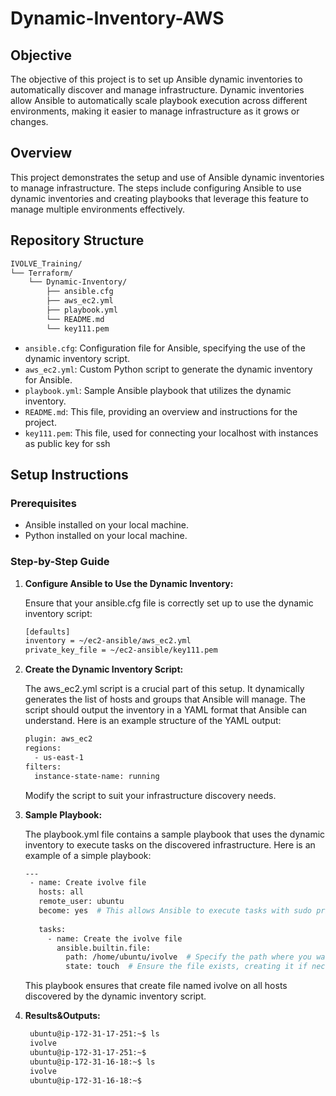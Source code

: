 # Dynamic-Inventory-AWS

## Objective

The objective of this project is to set up Ansible dynamic inventories to automatically discover and manage infrastructure. Dynamic inventories allow Ansible to automatically scale playbook execution across different environments, making it easier to manage infrastructure as it grows or changes.

## Overview

This project demonstrates the setup and use of Ansible dynamic inventories to manage infrastructure. The steps include configuring Ansible to use dynamic inventories and creating playbooks that leverage this feature to manage multiple environments effectively.

## Repository Structure
```bash
IVOLVE_Training/
└── Terraform/
    └── Dynamic-Inventory/
        ├── ansible.cfg
        ├── aws_ec2.yml
        ├── playbook.yml
        └── README.md
        └── key111.pem
```

- `ansible.cfg`: Configuration file for Ansible, specifying the use of the dynamic inventory script.
- `aws_ec2.yml`: Custom Python script to generate the dynamic inventory for Ansible.
- `playbook.yml`: Sample Ansible playbook that utilizes the dynamic inventory.
- `README.md`: This file, providing an overview and instructions for the project.
- `key111.pem`: This file, used for connecting your localhost with instances as public key for ssh  
## Setup Instructions

### Prerequisites

- Ansible installed on your local machine.
- Python installed on your local machine.

### Step-by-Step Guide

1. **Configure Ansible to Use the Dynamic Inventory:**

    Ensure that your ansible.cfg file is correctly set up to use the dynamic inventory script:
    ```bash
    [defaults]
    inventory = ~/ec2-ansible/aws_ec2.yml
    private_key_file = ~/ec2-ansible/key111.pem
    ```

2. **Create the Dynamic Inventory Script:**

    The aws_ec2.yml script is a crucial part of this setup. It dynamically generates the list of hosts and groups that Ansible will manage. The script                 should output the inventory in a YAML format that Ansible can understand. Here is an example structure of the YAML output:
   ```bash
   plugin: aws_ec2
   regions:
     - us-east-1
   filters:
     instance-state-name: running
   ```
    Modify the script to suit your infrastructure discovery needs.

3. **Sample Playbook:**

    The playbook.yml file contains a sample playbook that uses the dynamic inventory to execute tasks on the discovered infrastructure. Here is an example of a 
    simple playbook:
   ```bash
   ---
    - name: Create ivolve file
      hosts: all
      remote_user: ubuntu
      become: yes  # This allows Ansible to execute tasks with sudo privileges, if required
  
      tasks:
        - name: Create the ivolve file
          ansible.builtin.file:
            path: /home/ubuntu/ivolve  # Specify the path where you want to create the ivolve file
            state: touch  # Ensure the file exists, creating it if necessary
   ```


    This playbook ensures that create file named ivolve on all hosts discovered by the dynamic inventory script.


4. **Results&Outputs:**

   ```bash
    ubuntu@ip-172-31-17-251:~$ ls
    ivolve
    ubuntu@ip-172-31-17-251:~$ 
    ubuntu@ip-172-31-16-18:~$ ls
    ivolve
    ubuntu@ip-172-31-16-18:~$ 
